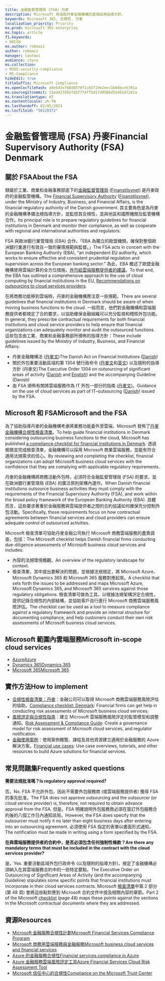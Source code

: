 ```yaml
---
title: 金融監督管理局 (FSA) 丹麥
description: Microsoft 為協助丹麥金融機構的雲端採用指導方針。
keywords: Microsoft 365, 合規性, 方案
localization_priority: Priority
ms.prod: microsoft-365-enterprise
ms.topic: article
f1.keywords:
- NOCSH
ms.author: robmazz
author: robmazz
manager: laurawi
audience: itpro
ms.collection:
- M365-security-compliance
- MS-Compliance
hideEdit: true
titleSuffix: Microsoft Compliance
ms.openlocfilehash: a0e643e768d8570f1c65f19e2eec1b84bce5701a
ms.sourcegitcommit: 21ed42335efd37774ff5d17d9586d5546147241a
ms.translationtype: HT
ms.contentlocale: zh-TW
ms.lasthandoff: 02/05/2021
ms.locfileid: "50120372"
---
```

# <a name="financial-supervisory-authority-fsa-denmark"></a><span data-ttu-id="18d48-104">金融監督管理局 (FSA) 丹麥</span><span class="sxs-lookup"><span data-stu-id="18d48-104">Financial Supervisory Authority (FSA) Denmark</span></span>

## <a name="about-the-fsa"></a><span data-ttu-id="18d48-105">關於 FSA</span><span class="sxs-lookup"><span data-stu-id="18d48-105">About the FSA</span></span>

<span data-ttu-id="18d48-106">隸屬於工業、商業和金融事務部底下的[金融監督管理局](https://www.dfsa.dk/) ([Finanstilsynet](https://www.finanstilsynet.dk/)) 是丹麥政府的金融監管機構。</span><span class="sxs-lookup"><span data-stu-id="18d48-106">The [Financial Supervisory Authority](https://www.dfsa.dk/) ([Finanstilsynet](https://www.finanstilsynet.dk/)), under the Ministry of Industry, Business, and Financial Affairs, is the financial regulatory authority of the Danish government.</span></span> <span data-ttu-id="18d48-107">其主要角色是為丹麥的金融機構準備法規指導方針，並監控其合規性，並與地區和國際機關及監管機構合作。</span><span class="sxs-lookup"><span data-stu-id="18d48-107">Its principal role is to prepare regulatory guidelines for financial institutions in Denmark and monitor their compliance, as well as cooperate with regional and international authorities and regulators.</span></span>

<span data-ttu-id="18d48-108">FSA 與歐洲銀行業管理局 (EBA) 合作。「EBA 為獨立的歐盟機關，確保對整個歐洲銀行業進行有效且一致的審慎規範與監督。」</span><span class="sxs-lookup"><span data-stu-id="18d48-108">The FSA acts in concert with the European Banking Authority (EBA), “an independent EU authority, which works to ensure effective and consistent prudential regulation and supervision across the European banking sector.”</span></span> <span data-ttu-id="18d48-109">為此，EBA 概述了歐盟金融機構使用雲端計算的全方位措施，[外包給雲端服務提供者的建議](https://eba.europa.eu/documents/10180/2170121/Final+draft+Recommendations+on+Cloud+Outsourcing+%28EBA-Rec-2017-03%29.pdf/5fa5cdde-3219-4e95-946d-0c0d05494362)。</span><span class="sxs-lookup"><span data-stu-id="18d48-109">To that end, the EBA has outlined a comprehensive approach to the use of cloud computing by financial institutions in the EU, [Recommendations on outsourcing to cloud services providers](https://eba.europa.eu/documents/10180/2170121/Final+draft+Recommendations+on+Cloud+Outsourcing+%28EBA-Rec-2017-03%29.pdf/5fa5cdde-3219-4e95-946d-0c0d05494362).</span></span>

<span data-ttu-id="18d48-110">在將商務功能移到雲端時，丹麥的金融機構應注意一些規範。</span><span class="sxs-lookup"><span data-stu-id="18d48-110">There are several guidelines that financial institutions in Denmark should be aware of when moving business functions to the cloud.</span></span> <span data-ttu-id="18d48-111">一般而言，他們對金融機構和雲端服務提供者都規定了合約要求，以協助確保金融組織可以充分監視和稽核外包功能。</span><span class="sxs-lookup"><span data-stu-id="18d48-111">In general, they prescribe contractual requirements for both financial institutions and cloud service providers to help ensure that financial organizations can adequately monitor and audit the outsourced functions.</span></span> <span data-ttu-id="18d48-112">這些包含由工業、商業和金融事務部所頒佈的指導方針：</span><span class="sxs-lookup"><span data-stu-id="18d48-112">These include guidelines issued by the Ministry of Industry, Business, and Financial Affairs:</span></span>

- <span data-ttu-id="18d48-113">丹麥金融機構法 ([丹麥文](https://www.retsinformation.dk/Forms/R0710.aspx?id=193767))</span><span class="sxs-lookup"><span data-stu-id="18d48-113">The Danish Act on Financial Institutions ([Danish](https://www.retsinformation.dk/Forms/R0710.aspx?id=193767))</span></span>
- <span data-ttu-id="18d48-114">關於外包重要活動區域的第 1304 號行政命令 ([丹麥文](https://www.retsinformation.dk/Forms/R0710.aspx?id=134352)和[英文](https://www.finanstilsynet.dk/~/media/Lovgivning/Oversat-lovgivning/Executive-orders/1304_251110-pdf.pdf)) 以及隨附的指導方針 (丹麥文)</span><span class="sxs-lookup"><span data-stu-id="18d48-114">The Executive Order 1304 on outsourcing of significant areas of activity ([Danish](https://www.retsinformation.dk/Forms/R0710.aspx?id=134352) and [English](https://www.finanstilsynet.dk/~/media/Lovgivning/Oversat-lovgivning/Executive-orders/1304_251110-pdf.pdf)) and the accompanying Guideline (Danish)</span></span>
- <span data-ttu-id="18d48-115">由 FSA 頒佈有關將雲端服務作為 IT 外包一部分的指南 ([丹麥文](https://www.finanstilsynet.dk/Tilsyn/Information-om-udvalgte-tilsynsomraader/It-tilsyn/Anvendelse-af-cloud-tjenester-som-led-i-IT-outsourcing))。</span><span class="sxs-lookup"><span data-stu-id="18d48-115">Guidance on the use of cloud services as part of IT–outsourcing ([Danish](https://www.finanstilsynet.dk/Tilsyn/Information-om-udvalgte-tilsynsomraader/It-tilsyn/Anvendelse-af-cloud-tjenester-som-led-i-IT-outsourcing)) issued by the FSA.</span></span>

## <a name="microsoft-and-the-fsa"></a><span data-ttu-id="18d48-116">Microsoft 和 FSA</span><span class="sxs-lookup"><span data-stu-id="18d48-116">Microsoft and the FSA</span></span>

<span data-ttu-id="18d48-117">為了協助指導丹麥的金融機構考慮將業務功能委外至雲端，Microsoft 發佈了[丹麥金融機構合規性檢查清單](https://servicetrust.microsoft.com/ViewPage/TrustDocumentsV3?command=Download&downloadType=Document&downloadId=524cc66f-b292-49e9-aa14-04560401baa0&tab=7f51cb60-3d6c-11e9-b2af-7bb9f5d2d913&docTab=7f51cb60-3d6c-11e9-b2af-7bb9f5d2d913_Compliance_Guides)。</span><span class="sxs-lookup"><span data-stu-id="18d48-117">To help guide financial institutions in Denmark considering outsourcing business functions to the cloud, Microsoft has published [a compliance checklist for financial institutions in Denmark](https://servicetrust.microsoft.com/ViewPage/TrustDocumentsV3?command=Download&downloadType=Document&downloadId=524cc66f-b292-49e9-aa14-04560401baa0&tab=7f51cb60-3d6c-11e9-b2af-7bb9f5d2d913&docTab=7f51cb60-3d6c-11e9-b2af-7bb9f5d2d913_Compliance_Guides).</span></span> <span data-ttu-id="18d48-118">透過檢閱並完成檢查清單，金融機構可以採用 Microsoft 商業雲端服務，並能有符合適用法規需求的信心。</span><span class="sxs-lookup"><span data-stu-id="18d48-118">By reviewing and completing the checklist, financial organizations can adopt Microsoft business cloud services with the confidence that they are complying with applicable regulatory requirements.</span></span>

<span data-ttu-id="18d48-119">丹麥的金融機構將商務活動外包時，必須符合金融監督管理局 (FSA) 的要求，並在歐洲銀行業管理局 (EBA) 的廣泛原則架構內運作。</span><span class="sxs-lookup"><span data-stu-id="18d48-119">When Danish financial institutions outsource business activities they must comply with the requirements of the Financial Supervisory Authority (FSA), and work within the broad policy framework of the European Banking Authority (EBA).</span></span> <span data-ttu-id="18d48-120">具體而言，這些要求著重於金融服務與雲端提供者之間的合約協議如何確保充分控制外包活動。</span><span class="sxs-lookup"><span data-stu-id="18d48-120">Specifically, those requirements focus on how contractual agreements between financial services and cloud providers can ensure adequate control of outsourced activities.</span></span>

<span data-ttu-id="18d48-121">Microsoft 檢查清單可協助丹麥金融公司執行 Microsoft 商務雲端服務的盡責調查，包括：</span><span class="sxs-lookup"><span data-stu-id="18d48-121">The Microsoft checklist helps Danish financial firms conducting due-diligence assessments of Microsoft business cloud services and includes:</span></span>

- <span data-ttu-id="18d48-122">內容的法規環境概觀。</span><span class="sxs-lookup"><span data-stu-id="18d48-122">An overview of the regulatory landscape for context.</span></span>
- <span data-ttu-id="18d48-123">檢查清單，其中提出要解決的問題，並根據法規規定，將 Microsoft Azure、Microsoft Dynamics 365 和 Microsoft 365 服務對應起來。</span><span class="sxs-lookup"><span data-stu-id="18d48-123">A checklist that sets forth the issues to be addressed and maps Microsoft Azure, Microsoft Dynamics 365, and Microsoft 365 services against those regulatory obligations.</span></span> <span data-ttu-id="18d48-124">檢查清單可做為工具，以根據法規架構評定合規性，提供記錄合規性的內部結構，並協助客戶自行進行 Microsoft 商務雲端服務風險評估。</span><span class="sxs-lookup"><span data-stu-id="18d48-124">The checklist can be used as a tool to measure compliance against a regulatory framework and provide an internal structure for documenting compliance, and help customers conduct their own risk assessments of Microsoft business cloud services.</span></span>

## <a name="microsoft-in-scope-cloud-services"></a><span data-ttu-id="18d48-125">Microsoft 範圍內雲端服務</span><span class="sxs-lookup"><span data-stu-id="18d48-125">Microsoft in-scope cloud services</span></span>

- [<span data-ttu-id="18d48-126">Azure</span><span class="sxs-lookup"><span data-stu-id="18d48-126">Azure</span></span>](https://gallery.technet.microsoft.com/Overview-of-Azure-c1be3942)
- [<span data-ttu-id="18d48-127">Dynamics 365</span><span class="sxs-lookup"><span data-stu-id="18d48-127">Dynamics 365</span></span>](https://download.microsoft.com/download/E/1/9/E1977163-7A86-4812-AC18-C03ADC958AAF/Microsoft_Dynamics_365_Cloud_Service_Compliance_Datasheet.pdf)
- [<span data-ttu-id="18d48-128">Microsoft 365</span><span class="sxs-lookup"><span data-stu-id="18d48-128">Microsoft 365</span></span>](https://aka.ms/RiskGovernanceGuide)

## <a name="how-to-implement"></a><span data-ttu-id="18d48-129">實作方法</span><span class="sxs-lookup"><span data-stu-id="18d48-129">How to implement</span></span>

- <span data-ttu-id="18d48-130">[合規性檢查清單：丹麥](https://servicetrust.microsoft.com/ViewPage/TrustDocumentsV3?command=Download&downloadType=Document&downloadId=524cc66f-b292-49e9-aa14-04560401baa0&tab=7f51cb60-3d6c-11e9-b2af-7bb9f5d2d913&docTab=7f51cb60-3d6c-11e9-b2af-7bb9f5d2d913_Compliance_Guides)：金融公司可以取得 Microsoft 商務雲端服務風險評估的協助。</span><span class="sxs-lookup"><span data-stu-id="18d48-130">[Compliance checklist: Denmark](https://servicetrust.microsoft.com/ViewPage/TrustDocumentsV3?command=Download&downloadType=Document&downloadId=524cc66f-b292-49e9-aa14-04560401baa0&tab=7f51cb60-3d6c-11e9-b2af-7bb9f5d2d913&docTab=7f51cb60-3d6c-11e9-b2af-7bb9f5d2d913_Compliance_Guides): Financial firms can get help in conducting risk assessments of Microsoft business cloud services.</span></span>
- <span data-ttu-id="18d48-131">[風險評定與合規性指南](https://servicetrust.microsoft.com/ViewPage/TrustDocuments?command=Download&downloadType=Document&downloadId=edee9b14-3661-4a16-ba83-c35caf672bd7&docTab=6d000410-c9e9-11e7-9a91-892aae8839ad_FAQ_and_White_Papers)：建立 Microsoft 雲端服務風險評定的監管模型和調整通知。</span><span class="sxs-lookup"><span data-stu-id="18d48-131">[Risk Assessment & Compliance Guide](https://servicetrust.microsoft.com/ViewPage/TrustDocuments?command=Download&downloadType=Document&downloadId=edee9b14-3661-4a16-ba83-c35caf672bd7&docTab=6d000410-c9e9-11e7-9a91-892aae8839ad_FAQ_and_White_Papers): Create a governance model for risk assessment of Microsoft cloud services, and regulator notification.</span></span>
- <span data-ttu-id="18d48-132">[金融使用案例](/previous-versions/azure/industry-marketing/financial/index)：使用案例概覽、課程及其他資源建立適用於金融服務的 Azure 解決方案。</span><span class="sxs-lookup"><span data-stu-id="18d48-132">[Financial use cases](/previous-versions/azure/industry-marketing/financial/index): Use case overviews, tutorials, and other resources to build Azure solutions for financial services.</span></span>

## <a name="frequently-asked-questions"></a><span data-ttu-id="18d48-133">常見問題集</span><span class="sxs-lookup"><span data-stu-id="18d48-133">Frequently asked questions</span></span>

<span data-ttu-id="18d48-134">**需要法規批准嗎？**</span><span class="sxs-lookup"><span data-stu-id="18d48-134">**Is regulatory approval required?**</span></span>

<span data-ttu-id="18d48-135">否。</span><span class="sxs-lookup"><span data-stu-id="18d48-135">No.</span></span> <span data-ttu-id="18d48-136">FSA 不允許外包，因此不需要外包服務商 (或雲端服務提供者) 獲得 FSA 的事先批准。</span><span class="sxs-lookup"><span data-stu-id="18d48-136">The FSA does not approve outsourcing and the outsourcer (or cloud service provider) is, therefore, not required to obtain advance approval from the FSA.</span></span> <span data-ttu-id="18d48-137">但是，FSA 明確說明外包服務商必須在簽訂外包服務合約後的八個工作日內通知該局。</span><span class="sxs-lookup"><span data-stu-id="18d48-137">However, the FSA does specify that the outsourcer must notify it no later than eight business days after entering into an outsourcing agreement.</span></span> <span data-ttu-id="18d48-138">必須使用 FSA 指定的表單以書面形式通知。</span><span class="sxs-lookup"><span data-stu-id="18d48-138">The notification must be made in writing using a form specified by the FSA.</span></span>

<span data-ttu-id="18d48-139">**在與雲端服務提供者的合約中，是否必須包含任何強制性條款？**</span><span class="sxs-lookup"><span data-stu-id="18d48-139">**Are there any mandatory terms that must be included in the contract with the cloud services provider?**</span></span>

<span data-ttu-id="18d48-140">是。</span><span class="sxs-lookup"><span data-stu-id="18d48-140">Yes.</span></span> <span data-ttu-id="18d48-141">重要活動區域外包行政命令 (以及隨附的指導方針)，規定了金融機構必須納入在其雲端服務合約中的一些特定要點。</span><span class="sxs-lookup"><span data-stu-id="18d48-141">The Executive Order on Outsourcing of Significant Areas of Activity (and the accompanying Guideline) stipulates some specific points that financial institutions must incorporate in their cloud services contracts.</span></span> <span data-ttu-id="18d48-142">Microsoft [檢查清單](https://servicetrust.microsoft.com/ViewPage/TrustDocumentsV3?command=Download&downloadType=Document&downloadId=524cc66f-b292-49e9-aa14-04560401baa0&tab=7f51cb60-3d6c-11e9-b2af-7bb9f5d2d913&docTab=7f51cb60-3d6c-11e9-b2af-7bb9f5d2d913_Compliance_Guides)中第 2 部分 (第 48 頁) 會將這些點對應到 Microsoft 合約文件中提及相關內容的章節。</span><span class="sxs-lookup"><span data-stu-id="18d48-142">Part 2 of the Microsoft [checklist](https://servicetrust.microsoft.com/ViewPage/TrustDocumentsV3?command=Download&downloadType=Document&downloadId=524cc66f-b292-49e9-aa14-04560401baa0&tab=7f51cb60-3d6c-11e9-b2af-7bb9f5d2d913&docTab=7f51cb60-3d6c-11e9-b2af-7bb9f5d2d913_Compliance_Guides) (page 48) maps these points against the sections in the Microsoft contractual documents where they are addressed.</span></span>

## <a name="resources"></a><span data-ttu-id="18d48-143">資源</span><span class="sxs-lookup"><span data-stu-id="18d48-143">Resources</span></span>

- <span data-ttu-id="18d48-144">[Microsoft 金融服務合規性計劃](https://download.microsoft.com/download/6/4/7/64707E3E-6D3E-45D0-8207-A0EA3201B4A6/Microsoft%20Cloud%20-%20Financial%20Services%20Compliance%20Program%20(Print).pdf)</span><span class="sxs-lookup"><span data-stu-id="18d48-144">[Microsoft Financial Services Compliance Program](https://download.microsoft.com/download/6/4/7/64707E3E-6D3E-45D0-8207-A0EA3201B4A6/Microsoft%20Cloud%20-%20Financial%20Services%20Compliance%20Program%20(Print).pdf)</span></span>
- [<span data-ttu-id="18d48-145">Microsoft 商務用雲端服務與金融服務</span><span class="sxs-lookup"><span data-stu-id="18d48-145">Microsoft business cloud services and financial services</span></span>](https://servicetrust.microsoft.com/viewpage/financialservicesoverview)
- [<span data-ttu-id="18d48-146">Azure 的金融服務合規性</span><span class="sxs-lookup"><span data-stu-id="18d48-146">Financial services compliance in Azure</span></span>](https://azure.microsoft.com/resources/videos/azurecon-2015-financial-services-compliance-in-azure/)
- [<span data-ttu-id="18d48-147">Azure 金融服務雲端風險評定工具</span><span class="sxs-lookup"><span data-stu-id="18d48-147">Azure Financial Services Cloud Risk Assessment Tool</span></span>](https://servicetrust.microsoft.com/ViewPage/FFIECBlueprint?command=Download&downloadType=Document&downloadId=079a1973-711a-428f-9312-9ddd290cff7b&docTab=c726d5c0-2d1e-11e8-a485-57140ec19669_PaaS)
- [<span data-ttu-id="18d48-148">Microsoft 信任中心的合規性</span><span class="sxs-lookup"><span data-stu-id="18d48-148">Compliance on the Microsoft Trust Center</span></span>](https://www.microsoft.com/trust-center/compliance/compliance-overview)
